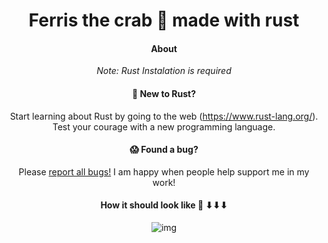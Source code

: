 <div align="center">
  <h1>Ferris the crab 🦀️ made with rust</h1>

#### About

*Note: Rust Instalation is required*

#### 🤠 New to Rust?

Start learning about Rust by going to the web (https://www.rust-lang.org/). Test your courage with a new programming language.


#### 😱 Found a bug?

Please [report all bugs!](https://github.com/Road-Block-coder/Rust_ferris_crab/issues) I am happy when people help support me in my work!

#### How it should look like 🦀️ ⬇⬇⬇ 
![img](https://user-images.githubusercontent.com/101880168/195452934-f522cb9f-be53-472f-af68-b90a6dc4da62.png)





